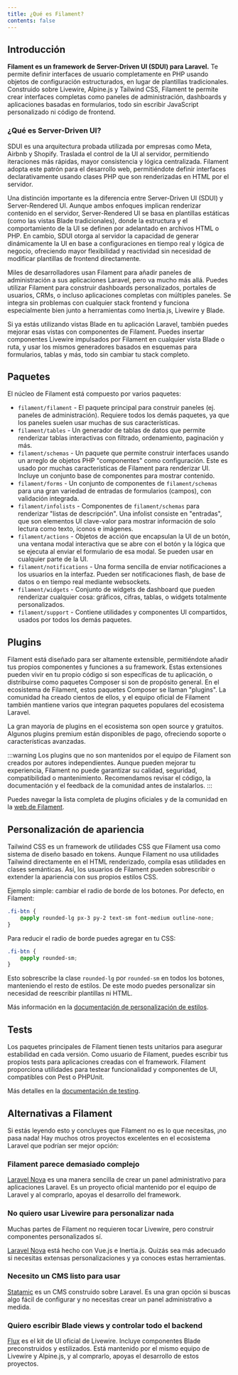 ```yaml
---
title: ¿Qué es Filament?
contents: false
---
```


## Introducción

**Filament es un framework de Server-Driven UI (SDUI) para Laravel.** Te permite definir interfaces de usuario completamente en PHP usando objetos de configuración estructurados, en lugar de plantillas tradicionales. Construido sobre Livewire, Alpine.js y Tailwind CSS, Filament te permite crear interfaces completas como paneles de administración, dashboards y aplicaciones basadas en formularios, todo sin escribir JavaScript personalizado ni código de frontend.

### ¿Qué es Server-Driven UI?

SDUI es una arquitectura probada utilizada por empresas como Meta, Airbnb y Shopify. Traslada el control de la UI al servidor, permitiendo iteraciones más rápidas, mayor consistencia y lógica centralizada. Filament adopta este patrón para el desarrollo web, permitiéndote definir interfaces declarativamente usando clases PHP que son renderizadas en HTML por el servidor.

Una distinción importante es la diferencia entre Server-Driven UI (SDUI) y Server-Rendered UI. Aunque ambos enfoques implican renderizar contenido en el servidor, Server-Rendered UI se basa en plantillas estáticas (como las vistas Blade tradicionales), donde la estructura y el comportamiento de la UI se definen por adelantado en archivos HTML o PHP. En cambio, SDUI otorga al servidor la capacidad de generar dinámicamente la UI en base a configuraciones en tiempo real y lógica de negocio, ofreciendo mayor flexibilidad y reactividad sin necesidad de modificar plantillas de frontend directamente.

Miles de desarrolladores usan Filament para añadir paneles de administración a sus aplicaciones Laravel, pero va mucho más allá. Puedes utilizar Filament para construir dashboards personalizados, portales de usuarios, CRMs, o incluso aplicaciones completas con múltiples paneles. Se integra sin problemas con cualquier stack frontend y funciona especialmente bien junto a herramientas como Inertia.js, Livewire y Blade.

Si ya estás utilizando vistas Blade en tu aplicación Laravel, también puedes mejorar esas vistas con componentes de Filament. Puedes insertar componentes Livewire impulsados por Filament en cualquier vista Blade o ruta, y usar los mismos generadores basados en esquemas para formularios, tablas y más, todo sin cambiar tu stack completo.

## Paquetes

El núcleo de Filament está compuesto por varios paquetes:

- `filament/filament` - El paquete principal para construir paneles (ej. paneles de administración). Requiere todos los demás paquetes, ya que los paneles suelen usar muchas de sus características.
- `filament/tables` - Un generador de tablas de datos que permite renderizar tablas interactivas con filtrado, ordenamiento, paginación y más.
- `filament/schemas` - Un paquete que permite construir interfaces usando un arreglo de objetos PHP "componentes" como configuración. Este es usado por muchas características de Filament para renderizar UI. Incluye un conjunto base de componentes para mostrar contenido.
- `filament/forms` - Un conjunto de componentes de `filament/schemas` para una gran variedad de entradas de formularios (campos), con validación integrada.
- `filament/infolists` - Componentes de `filament/schemas` para renderizar "listas de descripción". Una infolist consiste en "entradas", que son elementos UI clave-valor para mostrar información de solo lectura como texto, íconos e imágenes.
- `filament/actions` - Objetos de acción que encapsulan la UI de un botón, una ventana modal interactiva que se abre con el botón y la lógica que se ejecuta al enviar el formulario de esa modal. Se pueden usar en cualquier parte de la UI.
- `filament/notifications` - Una forma sencilla de enviar notificaciones a los usuarios en la interfaz. Pueden ser notificaciones flash, de base de datos o en tiempo real mediante websockets.
- `filament/widgets` - Conjunto de widgets de dashboard que pueden renderizar cualquier cosa: gráficos, cifras, tablas, o widgets totalmente personalizados.
- `filament/support` - Contiene utilidades y componentes UI compartidos, usados por todos los demás paquetes.

## Plugins

Filament está diseñado para ser altamente extensible, permitiéndote añadir tus propios componentes y funciones a su framework. Estas extensiones pueden vivir en tu propio código si son específicas de tu aplicación, o distribuirse como paquetes Composer si son de propósito general. En el ecosistema de Filament, estos paquetes Composer se llaman "plugins". La comunidad ha creado cientos de ellos, y el equipo oficial de Filament también mantiene varios que integran paquetes populares del ecosistema Laravel.

La gran mayoría de plugins en el ecosistema son open source y gratuitos. Algunos plugins premium están disponibles de pago, ofreciendo soporte o características avanzadas.

:::warning
Los plugins que no son mantenidos por el equipo de Filament son creados por autores independientes. Aunque pueden mejorar tu experiencia, Filament no puede garantizar su calidad, seguridad, compatibilidad o mantenimiento. Recomendamos revisar el código, la documentación y el feedback de la comunidad antes de instalarlos.
:::

Puedes navegar la lista completa de plugins oficiales y de la comunidad en la [web de Filament](/plugins).

## Personalización de apariencia

Tailwind CSS es un framework de utilidades CSS que Filament usa como sistema de diseño basado en tokens. Aunque Filament no usa utilidades Tailwind directamente en el HTML renderizado, compila esas utilidades en clases semánticas. Así, los usuarios de Filament pueden sobrescribir o extender la apariencia con sus propios estilos CSS.

Ejemplo simple: cambiar el radio de borde de los botones. Por defecto, en Filament:

```css
.fi-btn {
    @apply rounded-lg px-3 py-2 text-sm font-medium outline-none;
}
```

Para reducir el radio de borde puedes agregar en tu CSS:

```css
.fi-btn {
    @apply rounded-sm;
}
```

Esto sobrescribe la clase `rounded-lg` por `rounded-sm` en todos los botones, manteniendo el resto de estilos. De este modo puedes personalizar sin necesidad de reescribir plantillas ni HTML.

Más información en la [documentación de personalización de estilos](../styling).

## Tests

Los paquetes principales de Filament tienen tests unitarios para asegurar estabilidad en cada versión. Como usuario de Filament, puedes escribir tus propios tests para aplicaciones creadas con el framework. Filament proporciona utilidades para testear funcionalidad y componentes de UI, compatibles con Pest o PHPUnit.

Más detalles en la [documentación de testing](../testing).

## Alternativas a Filament

Si estás leyendo esto y concluyes que Filament no es lo que necesitas, ¡no pasa nada! Hay muchos otros proyectos excelentes en el ecosistema Laravel que podrían ser mejor opción:

### Filament parece demasiado complejo

[Laravel Nova](https://nova.laravel.com) es una manera sencilla de crear un panel administrativo para aplicaciones Laravel. Es un proyecto oficial mantenido por el equipo de Laravel y al comprarlo, apoyas el desarrollo del framework.

### No quiero usar Livewire para personalizar nada

Muchas partes de Filament no requieren tocar Livewire, pero construir componentes personalizados sí.

[Laravel Nova](https://nova.laravel.com) está hecho con Vue.js e Inertia.js. Quizás sea más adecuado si necesitas extensas personalizaciones y ya conoces estas herramientas.

### Necesito un CMS listo para usar

[Statamic](https://statamic.com) es un CMS construido sobre Laravel. Es una gran opción si buscas algo fácil de configurar y no necesitas crear un panel administrativo a medida.

### Quiero escribir Blade views y controlar todo el backend

[Flux](https://fluxui.dev) es el kit de UI oficial de Livewire. Incluye componentes Blade preconstruidos y estilizados. Está mantenido por el mismo equipo de Livewire y Alpine.js, y al comprarlo, apoyas el desarrollo de estos proyectos.